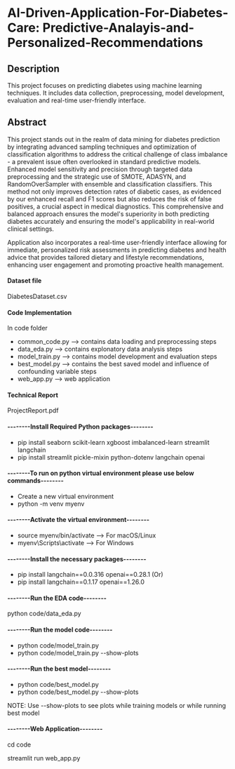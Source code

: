 # AI-Driven-Application-For-Diabetes-Care: Predictive-Analayis-and-Personalized-Recommendations

## Description
This project focuses on predicting diabetes using machine learning techniques. It includes data collection, preprocessing, model development, evaluation and real-time user-friendly interface.

## Abstract
This project stands out in the realm of data mining for diabetes prediction by integrating advanced sampling techniques and optimization of classification algorithms to address the critical challenge of class imbalance - a prevalent issue often overlooked in standard predictive models. Enhanced model sensitivity and precision through targeted data preprocessing and the strategic use of SMOTE, ADASYN, and RandomOverSampler with ensemble and classification classifiers. This method not only improves detection rates of diabetic cases, as evidenced by our enhanced recall and F1 scores but also reduces the risk of false positives, a crucial aspect in medical diagnostics. This comprehensive and balanced approach ensures the model's superiority in both predicting diabetes accurately and ensuring the model's applicability in real-world clinical settings.

Application also incorporates a real-time user-friendly interface allowing for immediate, personalized risk assessments in predicting diabetes and health advice that provides tailored dietary and lifestyle recommendations, enhancing user engagement and promoting proactive health management.

#### Dataset file
DiabetesDataset.csv

#### Code Implementation 
In code folder
- common_code.py --> contains data loading and preprocessing steps
- data_eda.py --> contains explonatory data analysis steps
- model_train.py --> contains model development and evaluation steps
- best_model.py --> contains the best saved model and influence of confounding variable steps
- web_app.py --> web application

#### Technical Report
ProjectReport.pdf

#### --------Install Required Python packages--------
- pip install seaborn scikit-learn xgboost imbalanced-learn streamlit langchain
- pip install streamlit pickle-mixin python-dotenv langchain openai

#### --------To run on python virtual environment please use below commands--------
- Create a new virtual environment
- python -m venv myenv

#### --------Activate the virtual environment--------
- source myenv/bin/activate  --> For macOS/Linux
- myenv\Scripts\activate  --> For Windows

#### --------Install the necessary packages--------
- pip install langchain==0.0.316 openai==0.28.1
(Or)
- pip install langchain==0.1.17 openai==1.26.0

#### --------Run the EDA code--------
python code/data_eda.py

#### --------Run the model code--------
- python code/model_train.py
- python code/model_train.py --show-plots

#### --------Run the best model--------
- python code/best_model.py
- python code/best_model.py --show-plots

NOTE: Use --show-plots to see plots while training models or while running best model

#### --------Web Application--------
  cd code
  
  streamlit run web_app.py

